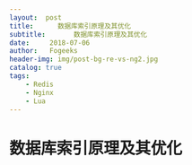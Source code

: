 ```yaml
---
layout:  post
title:		数据库索引原理及其优化
subtitle:		数据库索引原理及其优化
date:     2018-07-06
author:   Fogeeks
header-img: img/post-bg-re-vs-ng2.jpg
catalog: true
tags:
    - Redis
    - Nginx
    - Lua
---
```

 
#	数据库索引原理及其优化
 